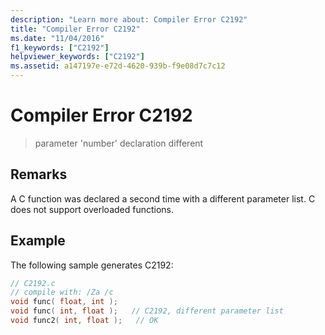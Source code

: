 ```yaml
---
description: "Learn more about: Compiler Error C2192"
title: "Compiler Error C2192"
ms.date: "11/04/2016"
f1_keywords: ["C2192"]
helpviewer_keywords: ["C2192"]
ms.assetid: a147197e-e72d-4620-939b-f9e08d7c7c12
---
```

# Compiler Error C2192

> parameter 'number' declaration different

## Remarks

A C function was declared a second time with a different parameter list. C does not support overloaded functions.

## Example

The following sample generates C2192:

```c
// C2192.c
// compile with: /Za /c
void func( float, int );
void func( int, float );   // C2192, different parameter list
void func2( int, float );   // OK
```

